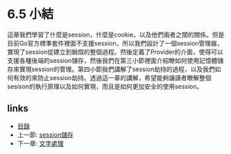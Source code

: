 # 6.5 小結
這章我們學習了什麼是session，什麼是cookie，以及他們兩者之間的關係。但是目前Go官方標準套件裡面不支援session，所以我們設計了一個session管理器，實現了session從建立到銷燬的整個過程。然後定義了Provider的介面，使得可以支援各種後端的session儲存，然後我們在第三小節裡面介紹瞭如何使用記憶體儲存來實現session的管理。第四小節我們講解了session劫持的過程，以及我們如何有效的來防止session劫持。透過這一章的講解，希望能夠讓讀者瞭解整個sesison的執行原理以及如何實現，而且是如何更加安全的使用session。
## links
   * [目錄](<preface.md>)
   * 上一節: [session儲存](<06.4.md>)
   * 下一章: [文字處理](<07.0.md>)
